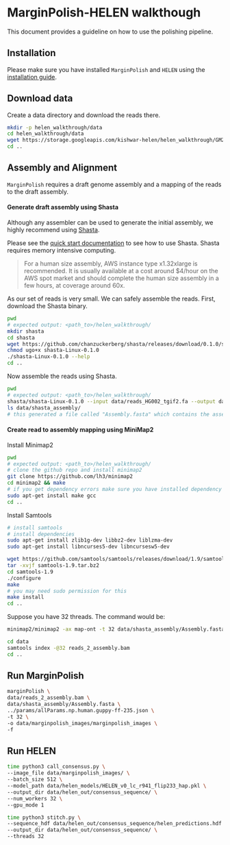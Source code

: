 
# MarginPolish-HELEN walkthough

This document provides a guideline on how to use the polishing pipeline.

## Installation
Please make sure you have installed `MarginPolish` and `HELEN` using the [installation guide](installtion.md).


## Download data
Create a data directory and download the reads there.
```bash
mkdir -p helen_walkthrough/data
cd helen_walkthrough/data
wget https://storage.googleapis.com/kishwar-helen/helen_walkthrough/GM24385_tgif2/reads_HG002_tgif2.fa
cd ..
```
## Assembly and Alignment
`MarginPolish` requires a draft genome assembly and a mapping of the reads to the draft assembly.

#### Generate draft assembly using Shasta
Although any assembler can be used to generate the initial assembly, we highly recommend using [Shasta](https://github.com/chanzuckerberg/shasta).

Please see the [quick start documentation](https://chanzuckerberg.github.io/shasta/QuickStart.html) to see how to use Shasta. Shasta requires memory intensive computing.
> For a human size assembly, AWS instance type x1.32xlarge is recommended. It is usually available at a cost around $4/hour on the AWS spot market and should complete the human size assembly in a few hours, at coverage around 60x.

As our set of reads is very small. We can safely assemble the reads. First, download the Shasta binary.
```bash
pwd
# expected output: <path_to>/helen_walkthrough/
mkdir shasta
cd shasta
wget https://github.com/chanzuckerberg/shasta/releases/download/0.1.0/shasta-Linux-0.1.0
chmod ugo+x shasta-Linux-0.1.0
./shasta-Linux-0.1.0 --help
cd ..
```

Now assemble the reads using Shasta.
```bash
pwd
# expected output: <path_to>/helen_walkthrough/
shasta/shasta-Linux-0.1.0 --input data/reads_HG002_tgif2.fa --output data/shasta_assembly
ls data/shasta_assembly/
# this generated a file called "Assembly.fasta" which contains the assembly of the reads.
```

#### Create read to assembly mapping using MiniMap2
Install Minimap2
```bash
pwd
# expected output: <path_to>/helen_walkthrough/
# clone the github repo and install minimap2
git clone https://github.com/lh3/minimap2
cd minimap2 && make
# if you get dependency errors make sure you have installed dependency for MarginPolish and install make and gcc
sudo apt-get install make gcc
cd ..
```

Install Samtools
```bash
# install samtools
# install dependencies
sudo apt-get install zlib1g-dev libbz2-dev liblzma-dev
sudo apt-get install libncurses5-dev libncursesw5-dev

wget https://github.com/samtools/samtools/releases/download/1.9/samtools-1.9.tar.bz2
tar -xvjf samtools-1.9.tar.bz2
cd samtools-1.9
./configure
make
# you may need sudo permission for this
make install
cd ..
```

Suppose you have 32 threads. The command would be:
```bash
minimap2/minimap2 -ax map-ont -t 32 data/shasta_assembly/Assembly.fasta data/reads_HG002_tgif2.fa | samtools sort -@ 32 | samtools view -hb -F 0x104 > data/reads_2_assembly.bam

cd data
samtools index -@32 reads_2_assembly.bam
cd ..
```

## Run MarginPolish
```bash
marginPolish \
data/reads_2_assembly.bam \
data/shasta_assembly/Assembly.fasta \
../params/allParams.np.human.guppy-ff-235.json \
-t 32 \
-o data/marginpolish_images/marginpolish_images \
-f
```
## Run HELEN
```bash
time python3 call_consensus.py \
--image_file data/marginpolish_images/ \
--batch_size 512 \
--model_path data/helen_models/HELEN_v0_lc_r941_flip233_hap.pkl \
--output_dir data/helen_out/consensus_sequence/ \
--num_workers 32 \
--gpu_mode 1
```

```bash
time python3 stitch.py \
--sequence_hdf data/helen_out/consensus_sequence/helen_predictions.hdf \
--output_dir data/helen_out/consensus_sequence/ \
--threads 32
```
